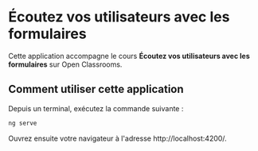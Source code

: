 # Écoutez vos utilisateurs avec les formulaires
Cette application accompagne le cours __Écoutez vos utilisateurs avec les formulaires__ sur Open Classrooms.
## Comment utiliser cette application
Depuis un terminal, exécutez la commande suivante :

```bash
ng serve
```

Ouvrez ensuite votre navigateur à l'adresse http://localhost:4200/.
